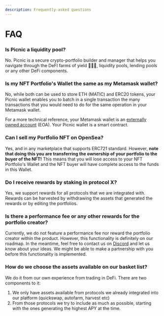 ```yaml
---
description: Frequently-asked questions
---
```


# FAQ

### Is Picnic a liquidity pool?

No. Picnic is a secure crypto-portfolio builder and manager that helps you navigate through the DeFI farms of yield 👨🏻‍🌾, liquidity pools, lending pools or any other DeFi components.

### Is my NFT Portfolio's Wallet the same as my Metamask wallet?

No, while both can be used to store ETH (MATIC) and ERC20 tokens, your Picnic wallet enables you to batch in a single transaction the many transactions that you would need to do for the same operation in your Metamask wallet.&#x20;

For a more technical reference, your Metamask wallet is an [externally owned account](https://ethereum.org/en/developers/docs/accounts/#types-of-account) (EOA). Your Picnic wallet is a smart contract.

### Can I sell my Portfolio NFT on OpenSea?

Yes, and in any marketplace that supports ERC721 standard. However, **note that doing this you are transferring the ownership of your portfolio to the buyer of the NFT!** This means that you will lose access to your NFT Portfolio's Wallet and the NFT buyer will have complete access to the funds in this Wallet.

### Do I receive rewards by staking in protocol X?

Yes, we support rewards for all protocols that we are integrated with. Rewards can be harvested by withdrawing the assets that generated the rewards or by editing the portfolios.

### Is there a performance fee or any other rewards for the portfolio creator?

Currently, we do not feature a performance fee nor reward the portfolio creator within the product. However, this functionality is definitely on our roadmap. In the meantime, feel free to contact us on [Discord](https://discord.com/invite/5AVTGwkCEs) and let us know about your ideas. We might be able to make a partnership with you before this functionality is implemented.

### How do we choose the assets available on our basket list?

We do it from our own experience from trading in DeFi. There are two components to it:&#x20;

1. We only have assets available from protocols we already integrated into our platform (quickswap, autofarm, harvest etc)&#x20;
2. From those protocols we try to include as much as possible, starting with the ones generating the highest APY at the time.

